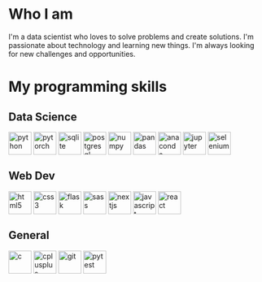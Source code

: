 # Who I am

I'm a data scientist who loves to solve problems and create solutions. I'm passionate about technology and learning new things. I'm always looking for new challenges and opportunities.

# My programming skills

## Data Science

<div style="display: inline_block">
	<img align="center" alt="python" height="45" width="45" src="https://cdn.jsdelivr.net/gh/devicons/devicon/icons/python/python-original.svg">
	<img align="center" alt="pytorch" height="45" width="45" src="https://cdn.jsdelivr.net/gh/devicons/devicon/icons/pytorch/pytorch-original.svg">
	<img align="center" alt="sqlite" height="45" width="45" src="https://cdn.jsdelivr.net/gh/devicons/devicon/icons/sqlite/sqlite-original.svg">
	<img align="center" alt="postgresql" height="45" width="45" src="https://cdn.jsdelivr.net/gh/devicons/devicon/icons/postgresql/postgresql-original.svg">
	<img align="center" alt="numpy" height="45" width="45" src="https://cdn.jsdelivr.net/gh/devicons/devicon/icons/numpy/numpy-original.svg">
	<img align="center" alt="pandas" height="45" width="45" src="https://cdn.jsdelivr.net/gh/devicons/devicon/icons/pandas/pandas-original.svg">
	<img align="center" alt="anaconda" height="45" width="45" src="https://cdn.jsdelivr.net/gh/devicons/devicon/icons/anaconda/anaconda-original.svg">
	<img align="center" alt="jupyter" height="45" width="45" src="https://cdn.jsdelivr.net/gh/devicons/devicon/icons/jupyter/jupyter-original.svg">
	<img align="center" alt="selenium" height="45" width="45" src="https://cdn.jsdelivr.net/gh/devicons/devicon/icons/selenium/selenium-original.svg">
</div>

## Web Dev

<div style="display: inline_block">
	<img align="center" alt="html5" height="45" width="45" src="https://cdn.jsdelivr.net/gh/devicons/devicon/icons/html5/html5-original.svg">
	<img align="center" alt="css3" height="45" width="45" src="https://cdn.jsdelivr.net/gh/devicons/devicon/icons/css3/css3-original.svg">
	<img align="center" alt="flask" height="45" width="45" src="https://cdn.jsdelivr.net/gh/devicons/devicon/icons/flask/flask-original.svg">
	<img align="center" alt="sass" height="45" width="45" src="https://cdn.jsdelivr.net/gh/devicons/devicon/icons/sass/sass-original.svg">
	<img align="center" alt="nextjs" height="45" width="45" src="https://cdn.jsdelivr.net/gh/devicons/devicon/icons/nextjs/nextjs-original.svg">
	<img align="center" alt="javascript" height="45" width="45" src="https://cdn.jsdelivr.net/gh/devicons/devicon/icons/javascript/javascript-original.svg">
	<img align="center" alt="react" height="45" width="45" src="https://cdn.jsdelivr.net/gh/devicons/devicon/icons/react/react-original.svg">
</div>

## General

<div style="display: inline_block">
	<img align="center" alt="c" height="45" width="45" src="https://cdn.jsdelivr.net/gh/devicons/devicon/icons/c/c-original.svg">
	<img align="center" alt="cplusplus" height="45" width="45" src="https://cdn.jsdelivr.net/gh/devicons/devicon/icons/cplusplus/cplusplus-original.svg">
	<img align="center" alt="git" height="45" width="45" src="https://cdn.jsdelivr.net/gh/devicons/devicon/icons/git/git-original.svg">
	<img align="center" alt="pytest" height="45" width="45" src="https://cdn.jsdelivr.net/gh/devicons/devicon/icons/pytest/pytest-original.svg">

</div>


  
  
  

